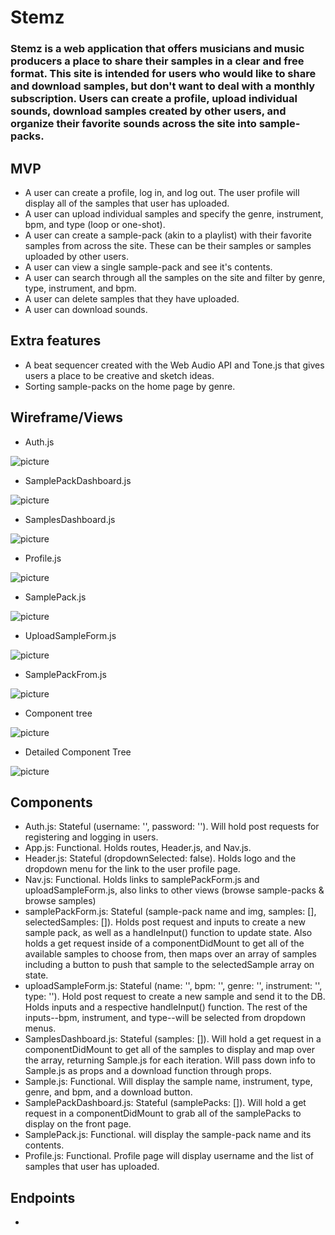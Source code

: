 # Stemz
### Stemz is a web application that offers musicians and music producers a place to share their samples in a clear and free format. This site is intended for users who would like to share and download samples, but don't want to deal with a monthly subscription. Users can create a profile, upload individual sounds, download samples created by other users, and organize their favorite sounds across the site into sample-packs.

## MVP
- A user can create a profile, log in, and log out. The user profile will display all of the samples that user has uploaded.
- A user can upload individual samples and specify the genre, instrument, bpm, and type (loop or one-shot).
- A user can create a sample-pack (akin to a playlist) with their favorite samples from across the site. These can be their samples or samples uploaded by other users.
- A user can view a single sample-pack and see it's contents. 
- A user can search through all the samples on the site and filter by genre, type, instrument, and bpm.
- A user can delete samples that they have uploaded. 
- A user can download sounds.

## Extra features
- A beat sequencer created with the Web Audio API and Tone.js that gives users a place to be creative and sketch ideas. 
- Sorting sample-packs on the home page by genre.

## Wireframe/Views
 - Auth.js

![picture](/wireframe/Auth.png)
- SamplePackDashboard.js

![picture](/wireframe/samplePackDashboard.png)
- SamplesDashboard.js

![picture](/wireframe/SamplesDashboard.png)
- Profile.js 

![picture](/wireframe/Profile.png)
- SamplePack.js

![picture](/wireframe/SamplePack.png)
- UploadSampleForm.js

![picture](/wireframe/uploadSampleForm.png)
- SamplePackFrom.js

![picture](/wireframe/samplePackForm.png)
- Component tree 

![picture](/wireframe/ComponentTree.png)
- Detailed Component Tree

![picture](/wireframe/DetailedComponentTree.png)








## Components
- Auth.js: Stateful (username: '', password: ''). Will hold post requests for registering and logging in users. 
- App.js: Functional. Holds routes, Header.js, and Nav.js. 
- Header.js: Stateful (dropdownSelected: false). Holds logo and the dropdown menu for the link to the user profile page. 
- Nav.js: Functional. Holds links to samplePackForm.js and uploadSampleForm.js, also links to other views (browse sample-packs & browse samples)
- samplePackForm.js: Stateful (sample-pack name and img, samples: [], selectedSamples: []). Holds post request and inputs to create a new sample pack, as well as a handleInput() function to update state. Also holds a get request inside of a componentDidMount to get all of the available samples to choose from, then maps over an array of samples including a button to push that sample to the selectedSample array on state. 
- uploadSampleForm.js: Stateful (name: '', bpm: '', genre: '', instrument: '', type: ''). Hold post request to create a new sample and send it to the DB. Holds inputs and a respective handleInput() function. The rest of the inputs--bpm, instrument, and type--will be selected from dropdown menus. 
- SamplesDashboard.js: Stateful (samples: []). Will hold a get request in  a componentDidMount to get all of the samples to display and map over the array, returning Sample.js for each iteration. Will pass down info to Sample.js as props and a download function through props.
- Sample.js: Functional. Will display the sample name, instrument, type, genre, and bpm, and a download button.
- SamplePackDashboard.js: Stateful (samplePacks: []). Will hold a get request in a componentDidMount to grab all of the samplePacks to display on the front page.
- SamplePack.js: Functional. will display the sample-pack name and its contents. 
- Profile.js: Functional. Profile page will display username and the list of samples that user has uploaded. 

## Endpoints
- 